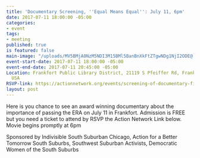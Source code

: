 ```yaml
---
title: 'Documentary Screening, ''Equal Means Equal'': July 11, 6pm'
date: 2017-07-11 18:00:00 -05:00
categories:
- event
tags:
- meeting
published: true
is featured: false
main-image: "/uploads/MV5BMjA0NzM5NDI3M15BMl5BanBnXkFtZTgwNDg1NjI2ODE@._V1_SY1000_CR0,0,675,1000_AL_.jpg"
event-start-date: 2017-07-11 18:00:00 -05:00
event-end-date: 2017-07-11 20:45:00 -05:00
Location: Frankfort Public Library District, 21119 S Pfeiffer Rd, Frankfort, IL 60423,
  USA
RSVP-link: https://actionnetwork.org/events/screening-of-documentary-film-equal-means-equal?source=facebook
layout: post
---
```


Here is you chance to see an award winning documentary about the importance of passing the ERA on July 11 in Frankfort. Admission is FREE  but you need a ticket to attend by RSVP the Action Network Link below.
Movie begins promptly at 6pm 

Sponsored by Indivisible South Suburban Chicago, Action for a Better Tomorrow South Suburbs, Southwest Suburban Activists, Democratic Women of the South Suburbs

 